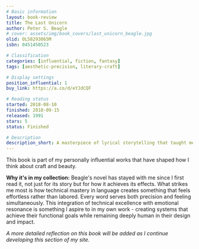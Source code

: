 ```yaml
---
# Basic information
layout: book-review
title: The Last Unicorn
author: Peter S. Beagle
# cover: assets/img/book_covers/last_unicorn_beagle.jpg
olid: OL58293065M
isbn: 0451450523

# Classification
categories: [influential, fiction, fantasy]
tags: [aesthetic-precision, literary-craft]

# Display settings
position_influential: 1
buy_link: https://a.co/d/eYJdCQF

# Reading status
started: 2018-08-10
finished: 2018-09-15
released: 1991
stars: 5
status: Finished

# Description
description_short: A masterpiece of lyrical storytelling that taught me how beauty and technical precision can coexist.
---
```


This book is part of my personally influential works that have shaped how I think about craft and beauty.

**Why it's in my collection:** Beagle's novel has stayed with me since I first read it, not just for its story but for how it achieves its effects. What strikes me most is how technical mastery in language creates something that feels effortless rather than labored. Every word serves both precision and feeling simultaneously. This integration of technical excellence with emotional resonance is something I aspire to in my own work - creating systems that achieve their functional goals while remaining deeply human in their design and impact.

_A more detailed reflection on this book will be added as I continue developing this section of my site._
